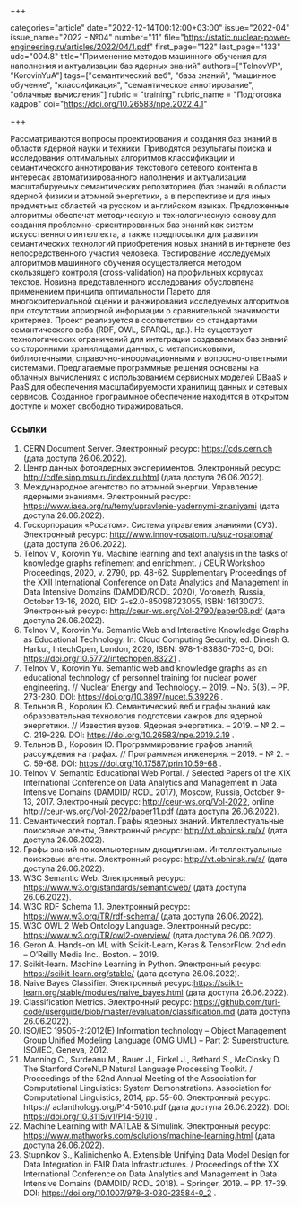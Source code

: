 +++

categories="article"
date="2022-12-14T00:12:00+03:00"
issue="2022-04"
issue_name="2022 - №04"
number="11"
file="https://static.nuclear-power-engineering.ru/articles/2022/04/1.pdf"
first_page="122"
last_page="133"
udc="004.8"
title="Применение методов машинного обучения для наполнения и актуализации баз ядерных знаний"
authors=["TelnovVP", "KorovinYuA"]
tags=["семантический веб", "база знаний", "машинное обучение", "классификация", "семантическое аннотирование", "облачные вычисления"]
rubric = "training"
rubric_name = "Подготовка кадров"
doi="https://doi.org/10.26583/npe.2022.4.1"

+++

Рассматриваются вопросы проектирования и создания баз знаний в области ядерной науки и техники. Приводятся результаты поиска и исследования оптимальных алгоритмов классификации и семантического аннотирования текстового сетевого контента в интересах автоматизированного наполнения и актуализации масштабируемых семантических репозиториев (баз знаний) в области ядерной физики и атомной энергетики, а в перспективе и для иных предметных областей на русском и английском языках. Предложенные алгоритмы обеспечат методическую и технологическую основу для создания проблемно-ориентированных баз знаний как систем искусственного интеллекта, а также предпосылки для развития семантических технологий приобретения новых знаний в интернете без непосредственного участия человека. Тестирование исследуемых алгоритмов машинного обучения осуществляется методом скользящего контроля (cross-validation) на профильных корпусах текстов. Новизна представленного исследования обусловлена применением принципа оптимальности Парето для многокритериальной оценки и ранжирования исследуемых алгоритмов при отсутствии априорной информации о сравнительной значимости критериев. Проект реализуется в соответствии со стандартами семантического веба (RDF, OWL, SPARQL, др.). Не существует технологических ограничений для интеграции создаваемых баз знаний со сторонними хранилищами данных, с метапоисковыми, библиотечными, справочно-информационными и вопросно-ответными системами. Предлагаемые программные решения основаны на облачных вычислениях с использованием сервисных моделей DBaaS и PaaS для обеспечения масштабируемости хранилищ данных и сетевых сервисов. Созданное программное обеспечение находится в открытом доступе и может свободно тиражироваться.

### Ссылки

1. CERN Document Server. Электронный ресурс: https://cds.cern.ch (дата доступа 26.06.2022).
2. Центр данных фотоядерных экспериментов. Электронный ресурс: http://cdfe.sinp.msu.ru/index.ru.html (дата доступа 26.06.2022).
3. Международное агентство по атомной энергии. Управление ядерными знаниями. Электронный ресурс: https://www.iaea.org/ru/temy/upravlenie-yadernymi-znaniyami (дата доступа 26.06.2022).
4. Госкорпорация «Росатом». Система управления знаниями (СУЗ). Электронный ресурс: http://www.innov-rosatom.ru/suz-rosatoma/ (дата доступа 26.06.2022).
5. Telnov V., Korovin Yu. Machine learning and text analysis in the tasks of knowledge graphs refinement and enrichment. / CEUR Workshop Proceedings, 2020, v. 2790, pp. 48-62. Supplementary Proceedings of the XXII International Conference on Data Analytics and Management in Data Intensive Domains (DAMDID/RCDL 2020), Voronezh, Russia, October 13-16, 2020, EID: 2-s2.0-85098723055, ISBN: 16130073. Электронный ресурс: http://ceur-ws.org/Vol-2790/paper06.pdf (дата доступа 26.06.2022).
6. Telnov V., Korovin Yu. Semantic Web and Interactive Knowledge Graphs as Educational Technology. In: Cloud Computing Security, ed. Dinesh G. Harkut, IntechOpen, London, 2020, ISBN: 978-1-83880-703-0, DOI: https://doi.org/10.5772/intechopen.83221 .
7. Telnov V., Korovin Yu. Semantic web and knowledge graphs as an educational technology of personnel training for nuclear power engineering. // Nuclear Energy and Technology. – 2019. – No. 5(3). – PP. 273-280. DOI: https://doi.org/10.3897/nucet.5.39226 .
8. Тельнов В., Коровин Ю. Семантический веб и графы знаний как образовательная технология подготовки кажров для ядерной энергетики. // Известия вузов. Ядерная энергетика. – 2019. – № 2. – С. 219-229. DOI: https://doi.org/10.26583/npe.2019.2.19 .
9. Тельнов В., Коровин Ю. Программирование графов знаний, рассуждения на графах. // Программная инженерия. – 2019. – № 2. – С. 59-68. DOI: https://doi.org/10.17587/prin.10.59-68 .
10. Telnov V. Semantic Educational Web Portal. / Selected Papers of the XIX International Conference on Data Analytics and Management in Data Intensive Domains (DAMDID/ RCDL 2017), Moscow, Russia, October 9-13, 2017. Электронный ресурс: http://ceur-ws.org/Vol-2022, online http://ceur-ws.org/Vol-2022/paper11.pdf (дата доступа 26.06.2022).
11. Семантический портал. Графы ядерных знаний. Интеллектуальные поисковые агенты, Электронный ресурс: http://vt.obninsk.ru/x/ (дата доступа 26.06.2022).
12. Графы знаний по компьютерным дисциплинам. Интеллектуальные поисковые агенты. Электронный ресурс: http://vt.obninsk.ru/s/ (дата доступа 26.06.2022).
13. W3C Semantic Web. Электронный ресурс: https://www.w3.org/standards/semanticweb/ (дата доступа 26.06.2022).
14. W3C RDF Schema 1.1. Электронный ресурс: https://www.w3.org/TR/rdf-schema/ (дата доступа 26.06.2022).
15. W3C OWL 2 Web Ontology Language. Электронный ресурс: https://www.w3.org/TR/owl2-overview/ (дата доступа 26.06.2022).
16. Geron A. Hands-on ML with Scikit-Learn, Keras & TensorFlow. 2nd edn. – O’Reilly Media Inc., Boston. – 2019.
17. Scikit-learn. Machine Learning in Python. Электронный ресурс: https://scikit-learn.org/stable/ (дата доступа 26.06.2022).
18. Naive Bayes Classifier. Электронный ресурс:https://scikit-learn.org/stable/modules/naive_bayes.html (дата доступа 26.06.2022).
19. Classification Metrics. Электронный ресурс: https://github.com/turi-code/userguide/blob/master/evaluation/classification.md (дата доступа 26.06.2022).
20. ISO/IEC 19505-2:2012(E) Information technology – Object Management Group Unified Modeling Language (OMG UML) – Part 2: Superstructure. ISO/IEC, Geneva, 2012.
21. Manning C., Surdeanu M., Bauer J., Finkel J., Bethard S., McClosky D. The Stanford CoreNLP Natural Language Processing Toolkit. / Proceedings of the 52nd Annual Meeting of the Association for Computational Linguistics: System Demonstrations. Association for Computational Linguistics, 2014, pp. 55-60. Электронный ресурс: https:// aclanthology.org/P14-5010.pdf (дата доступа 26.06.2022). DOI: https://doi.org/10.3115/v1/P14-5010 .
22. Machine Learning with MATLAB & Simulink. Электронный ресурс: https://www.mathworks.com/solutions/machine-learning.html (дата доступа 26.06.2022).
23. Stupnikov S., Kalinichenko A. Extensible Unifying Data Model Design for Data Integration in FAIR Data Infrastructures. / Proceedings of the XX International Conference on Data Analytics and Management in Data Intensive Domains (DAMDID/ RCDL 2018). – Springer, 2019. – PP. 17-39. DOI: https://doi.org/10.1007/978-3-030-23584-0_2 .